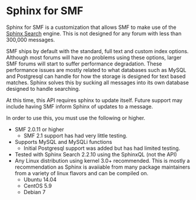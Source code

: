 # Sphinx for SMF

Sphinx for SMF is a customization that allows SMF to make use of the [Sphinx Search][lnk1] engine.  This is not designed for any forum with less than 300,000 messages.

SMF ships by default with the standard, full text and custom index options.  Although most forums will have no problems using these options, larger SMF forums will start to suffer performance degradation.  These performance issues are mostly related to what databases such as MySQL and Postgresql can handle for how the storage is designed for text based matches.  Sphinx solves this by sucking all messages into its own database designed to handle searching.

At this time, this API requires sphinx to update itself.  Future support may include having SMF inform Sphinx of updates to a message.

In order to use this, you must use the following or higher.
- SMF 2.0.11 or higher
    - SMF 2.1 support has had very little testing.
- Supports MySQL and MySQLi functions
    - Initial Postgresql support was added but has had limited testing. 
- Tested with Sphinx Search 2.2.10 using the SphinxQL (not the API)
- Any Linux distribution using kernel 3.0+ recommended.  This is mostly a recommendation as Sphinx is avaiiable from many package maintainers from a variety of linux flavors and can be compiled on.
    - Ubuntu 14.04
    - CentOS 5.9
    - Debian 7


[lnk1]: <http://sphinxsearch.com/>
